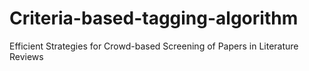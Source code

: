 # Criteria-based-tagging-algorithm
Efficient Strategies for Crowd-based Screening of Papers in Literature Reviews
